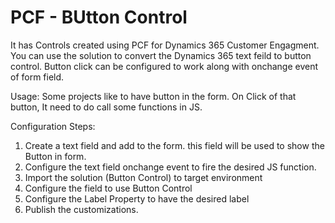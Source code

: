 # PCF - BUtton Control
It has Controls created using PCF for Dynamics 365 Customer Engagment.
You can use the solution to convert the Dynamics 365 text feild to button control. 
Button click can be configured to work along with onchange event of form field.

Usage:
Some projects like to have button in the form. On Click of that button, It need to do call some functions in JS.

Configuration Steps:
1. Create a text field and add to the form. this field will be used to show the Button in form.
2. Configure the text field onchange event to fire the desired JS function.
3. Import the solution (Button Control) to target environment
4. Configure the field to use Button Control
5. Configure the Label Property to have the desired label
6. Publish the customizations.

